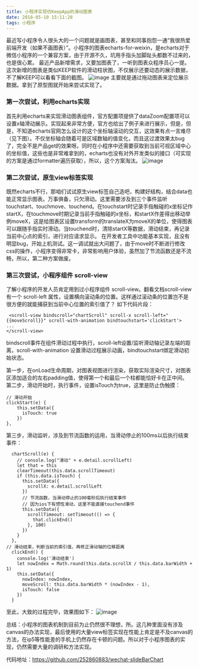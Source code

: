 ```yaml
---
title: 小程序实现仿KeepApp的滑动图表
date: 2018-05-10 15:11:28
tags: 小程序
---
```

最近写小程序令人很头大的一个问题就是画图表，甚至和同事抱怨一通“我很热爱前端开发（如果不画图表）”。小程序的图表echarts-for-weixin，是echarts对于微信小程序的一个兼容方案，由于开源不久，坑用手指头加脚趾头都数不过来的，也是很心累。
最近产品新增需求，又要加图表了，一听到图表众程序员心一提。这次新增的图表是类似KEEP软件的滑动柱状图，不仅展示还要动态的展示数据，不了解KEEP可以看看下面的截图。
![image](http://wx4.sinaimg.cn/mw690/a73bc6a1ly9frarqxwf8lj20bb0ii3zs.jpg)
主要就是通过拖动图表来定位展示数据。拿到了原型图就开始来尝试实现了。

### 第一次尝试，利用echarts实现
首先利用echarts来实现滑动图表组件，官方配置项提供了dataZoom配置项可以设置x轴滑动展示。实现起来非常方便，官方也给出了例子来进行展示，但是，但是，不知道echarts官网怎么设计的这个坐标轴滚动的交互，这效果有点一言难尽（见下图）。不仅坐标轴会随着可是区域数轴的值变化，而且这过渡效果太bug了，完全不是产品get的效果呀。同时在小程序中还需要获取到当前可视区域中心的坐标值，这些也是非常难拿到的，echarts也没有对外开发类似的接口（可实现的方案是通过formatter遍历获取），所以，这个方案淘汰。
![image](http://wx2.sinaimg.cn/mw690/a73bc6a1ly1frauwp0f23g209005ygp4.gif)

### 第二次尝试，原生view标签实现
既然echarts不行，那咱们试试原生view标签自己造吧，构建好结构，结合data也能正常显示图表。万事俱备，只欠滑动。这里需要涉及到三个事件监听 touchstart、touchmove、touchend。在touchstart时记录手指触碰的x坐标记作startX，在touchmove时期记录当前手指触碰的x坐标，和startX作差得出移动举例moveX，这是给图表区设置transform的translateX为moveX的单位，使得图表可以跟随手指实时滑动。当touchend时，清除startX等数据，滑动结束，再记录当前中心点的索引，进行对应请求显示。
在开发者工具中功能基本实现，且没有明显bug，开始上机测试。这一调试就出大问题了，由于move时不断进行修改css的操作，小程序变得非常卡，非常影响用户体验，虽然加了节流函数还是不流畅，所以，第二种方案做废。

### 第三次尝试，小程序组件 scroll-view 
了解小程序的开发人员肯定用到过小程序组件 scroll-view。翻看文档scroll-view有一个 scroll-left 属性，设置横向滚动条的位置。这样通过滚动条的位置岂不是很方便的就能捕获到当前中心位置的索引值了？
如下代码片段：
```
 <scroll-view bindscroll="chartScroll" scroll-x scroll-left="{{moveScroll}}" scroll-with-animation bindtouchstart='clickStart'>
...
</scroll-view>
```
bindscroll事件在组件滑动过程中执行，scroll-left设置/监听滑动轴记录左端的距离，scroll-with-animation 设置滑动过程展示动画，bindtouchstart绑定滑动初始状态。

第一步，在onLoad生命周期，对图表视图进行渲染，获取实际渲染尺寸，对图表区添加适合的左右padding值，使得第一个和最后一个柱都能恰好卡在正中间。
第二步，滑动开始时，执行事件，设置isTouch为true，这里是防止伪触摸：
```
// 滑动开始
clickStart(e) {
    this.setData({
      isTouch: true
    })
},
```
第三步，滑动监听，涉及到节流函数的运用，当滑动停止的100ms以后执行结束事件：
```
  chartScroll(e) {
    // console.log("滑动" + e.detail.scrollLeft)
    let that = this
    clearTimeout(this.data.scrollTimeout)
    if (this.data.isTouch) {
      this.setData({
        scrollX: e.detail.scrollLeft
      })
      // 节流函数，当滑动停止的100毫秒后执行结束事件
      // 因为ios下有惯性滑动，这里不能直接touchend事件
      this.setData({
        scrollTimeout: setTimeout(() => {
          that.clickEnd()
        }, 100)
      })
    }
  },
// 滑动结束，判断当前的索引值，再修正滑动轴的位移距离
  clickEnd() {
    console.log('滑动结束')
    let nowIndex = Math.round(this.data.scrollX / this.data.barWidth + 1)
    this.setData({
      nowIndex: nowIndex,
      moveScroll: this.data.barWidth * (nowIndex - 1),
      isTouch: false
    })
  }
```
至此，大致的过程完毕，效果图如下：
![image](http://wx2.sinaimg.cn/mw690/a73bc6a1ly1frirt7juqeg20900fu4lh.gif)

总结：小程序的图表机制到目前为止仍然很不理想，所。这几种里面没有涉及canvas的办法实现，最后使用的大量view标签实现在性能上肯定是不及canvas的方法，在ip5等性能差的手机上仍然存在卡顿的问题。所以对于小程序图表的实现，仍然需要大量的调研和方法实现。

代码地址：https://github.com/252860883/wechat-slideBarChart